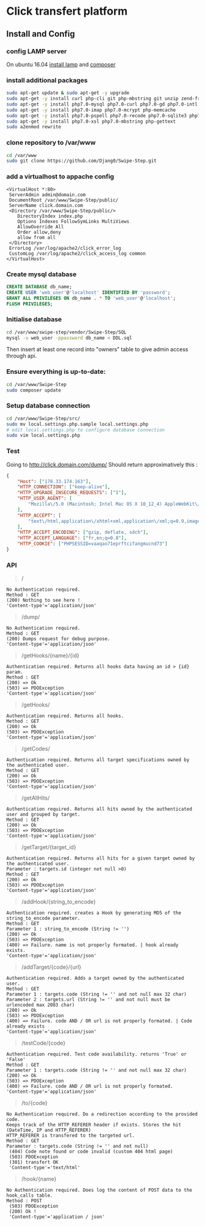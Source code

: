 # Click transfert platform

## Install and Config

### config LAMP server
On ubuntu 16.04 [install lamp](https://www.digitalocean.com/community/tutorials/how-to-install-linux-apache-mysql-php-lamp-stack-on-ubuntu-16-04) and [composer](https://www.digitalocean.com/community/tutorials/how-to-install-and-use-composer-on-ubuntu-16-04)

### install additional packages

```bash
sudo apt-get update & sudo apt-get -y upgrade
sudo apt-get -y install curl php-cli git php-mbstring git unzip zend-framework
sudo apt-get -y install php7.0-mysql php7.0-curl php7.0-gd php7.0-intl php-pear php-imagick
sudo apt-get -y install php7.0-imap php7.0-mcrypt php-memcache  
sudo apt-get -y install php7.0-pspell php7.0-recode php7.0-sqlite3 php7.0-tidy php7.0-xmlrpc
sudo apt-get -y install php7.0-xsl php7.0-mbstring php-gettext
sudo a2enmod rewrite
```

### clone repository to /var/www

```bash
cd /var/www
sudo git clone https://github.com/Djang0/Swipe-Step.git
```
### add a virtualhost to appache config

```apacheconf
<VirtualHost *:80>
 ServerAdmin admin@domain.com
 DocumentRoot /var/www/Swipe-Step/public/
 ServerName click.domain.com
 <Directory /var/www/Swipe-Step/public/>
	DirectoryIndex index.php
	Options Indexes FollowSymLinks MultiViews
	AllowOverride All
	Order allow,deny
	allow from all
 </Directory>
 ErrorLog /var/log/apache2/click_error_log
 CustomLog /var/log/apache2/click_access_log common
</VirtualHost>

```
### Create mysql database

```sql
CREATE DATABASE db_name;
CREATE USER 'web_user'@'localhost' IDENTIFIED BY 'password';
GRANT ALL PRIVILEGES ON db_name . * TO 'web_user'@'localhost';
FLUSH PRIVILEGES;
```
### Initialise database

```bash
cd /var/www/swipe-step/vendor/Swipe-Step/SQL
mysql -u web_user -ppassword db_name < DDL.sql
```
Then insert at least one record into "owners" table to give admin access through api.
### Ensure everything is up-to-date:
```bash
cd /var/www/Swipe-Step
sudo composer update
```
### Setup database connection
```bash
cd /var/www/Swipe-Step/src/
sudo mv local.settings.php.sample local.settings.php
# edit local.settings.php to configure database connection
sudo vim local.settings.php
```
### Test
Going to http://click.domain.com/dump/
Should return approximatively this :

```json
{
    "Host": ["178.33.174.163"],
    "HTTP_CONNECTION": ["keep-alive"],
    "HTTP_UPGRADE_INSECURE_REQUESTS": ["1"],
    "HTTP_USER_AGENT": [
        "Mozilla\/5.0 (Macintosh; Intel Mac OS X 10_12_4) AppleWebKit\/537.36 (KHTML, like Gecko) Chrome\/57.0.2987.133 Safari\/537.36"
    ],
    "HTTP_ACCEPT": [
        "text\/html,application\/xhtml+xml,application\/xml;q=0.9,image\/webp,*\/*;q=0.8"
    ],
    "HTTP_ACCEPT_ENCODING": ["gzip, deflate, sdch"],
    "HTTP_ACCEPT_LANGUAGE": ["fr,en;q=0.8"],
    "HTTP_COOKIE": ["PHPSESSID=vaaqao71eprftcifangmucnd73"]
}
```

### API

> /

```
No Authentication required.
Method : GET
(200) Nothing to see here !
'Content-type'='application/json'
```
> /dump/

```
No Authentication required.
Method : GET
(200) Dumps request for debug purpose.
'Content-type'='application/json'
```

> /getHooks/{name}/{id}

```
Authentication required. Returns all hooks data having an id > {id} param.
Method : GET
(200) => Ok
(503) => PDOException
'Content-type'='application/json'
```

> /getHooks/

```
Authentication required. Returns all hooks.
Method : GET
(200) => Ok
(503) => PDOException
'Content-type'='application/json'
```


> /getCodes/

```
Authentication required. Returns all target specifications owned by the authenticated user.
Method : GET
(200) => Ok
(503) => PDOException
'Content-type'='application/json'
```

> /getAllHits/

```
Authentication required. Returns all hits owned by the authenticated user and grouped by target.
Method : GET
(200) => Ok
(503) => PDOException
'Content-type'='application/json'
```

> /getTarget/{target_id}

```
Authentication required. Returns all hits for a given target owned by the authenticated user.
Parameter : targets.id (integer not null >0)
Method : GET
(200) => Ok
(503) => PDOException
'Content-type'='application/json'
```

> /addHook/{string_to_encode}

```
Authentication required. creates a Hook by generating MD5 of the string_to_encode parameter.
Method : GET
Parameter 1 : string_to_encode (String != '')
(200) => Ok
(503) => PDOException
(400) => Failure. name is not properly formated. | hook already exists.
'Content-type'='application/json'
```

> /addTarget/{code}/{url}

```
Authentication required. Adds a target owned by the authenticated user.
Method : GET
Parameter 1 : targets.code (String != '' and not null max 32 char)
Parameter 2 : targets.url (String != '' and not null must be urlencoded max 2083 char)
(200) => Ok
(503) => PDOException
(400) => Failure. code AND / OR url is not properly formated. | Code already exists
'Content-type'='application/json'
```

> /testCode/{code}

```
Authentication required. Test code availability. returns 'True' or 'False'
Method : GET
Parameter 1 : targets.code (String != '' and not null max 32 char)
(200) => Ok
(503) => PDOException
(400) => Failure. code AND / OR url is not properly formated.
'Content-type'='application/json'
```

> /to/{code}

```
No Authentication required. Do a redirection according to the provided code.
Keeps track of the HTTP_REFERER header if exists. Stores the hit (DateTime, IP and HTTP_REFERER)
HTTP_REFERER is transfered to the targeted url.
Method : GET
Parameter : targets.code (String != '' and not null)
 (404) Code note found or code invalid (custom 404 html page)
 (503) PDOException
 (301) transfert OK
 'Content-type'='text/html'
```

> /hook/{name}

```
No Authentication required. Does log the content of POST data to the hook_calls table.
Method : POST
 (503) PDOException
 (200) Ok !
 'Content-type'='application / json'
```
